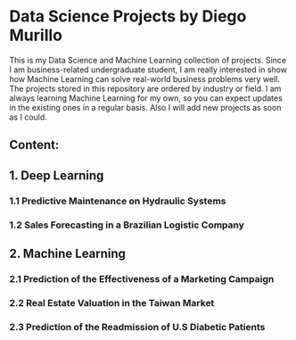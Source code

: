 # Data Science Projects by Diego Murillo

This is my Data Science and Machine Learning collection of projects. Since I am business-related undergraduate student, I am really interested in show how Machine Learning can solve real-world business problems very well.
The projects stored in this repository are ordered by industry or field. I am always learning Machine Learning for my own, so you can expect updates in the existing ones in a regular basis. Also I will add new projects as soon as I could.

## Content:

## 1. Deep Learning

### 1.1 Predictive Maintenance on Hydraulic Systems

### 1.2 Sales Forecasting in a Brazilian Logistic Company

## 2. Machine Learning 

### 2.1 Prediction of the Effectiveness of a Marketing Campaign

### 2.2 Real Estate Valuation in the Taiwan Market

### 2.3 Prediction of the Readmission of U.S Diabetic Patients



